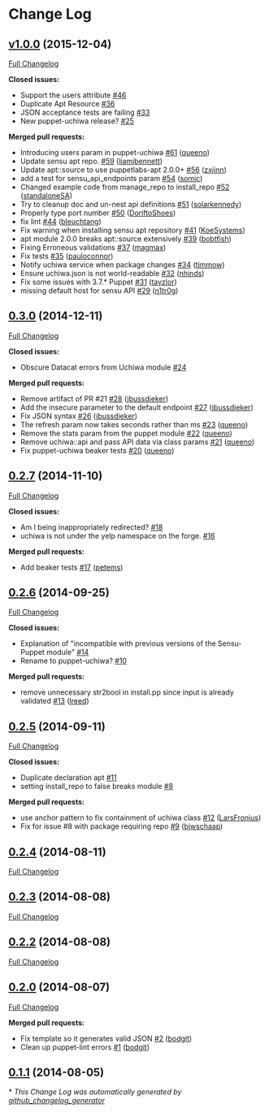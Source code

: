# Change Log

## [v1.0.0](https://github.com/Yelp/puppet-uchiwa/tree/v1.0.0) (2015-12-04)
[Full Changelog](https://github.com/Yelp/puppet-uchiwa/compare/0.3.0...v1.0.0)

**Closed issues:**

- Support the users attribute [\#46](https://github.com/Yelp/puppet-uchiwa/issues/46)
- Duplicate Apt Resource [\#36](https://github.com/Yelp/puppet-uchiwa/issues/36)
- JSON acceptance tests are failing [\#33](https://github.com/Yelp/puppet-uchiwa/issues/33)
- New puppet-uchiwa release? [\#25](https://github.com/Yelp/puppet-uchiwa/issues/25)

**Merged pull requests:**

- Introducing users param in puppet-uchiwa [\#61](https://github.com/Yelp/puppet-uchiwa/pull/61) ([queeno](https://github.com/queeno))
- Update sensu apt repo. [\#59](https://github.com/Yelp/puppet-uchiwa/pull/59) ([liamjbennett](https://github.com/liamjbennett))
- Update apt::source to use puppetlabs-apt 2.0.0+ [\#56](https://github.com/Yelp/puppet-uchiwa/pull/56) ([zxjinn](https://github.com/zxjinn))
- add a test for sensu\_api\_endpoints param [\#54](https://github.com/Yelp/puppet-uchiwa/pull/54) ([somic](https://github.com/somic))
- Changed example code from manage\_repo to install\_repo [\#52](https://github.com/Yelp/puppet-uchiwa/pull/52) ([standaloneSA](https://github.com/standaloneSA))
- Try to cleanup doc and un-nest api definitions [\#51](https://github.com/Yelp/puppet-uchiwa/pull/51) ([solarkennedy](https://github.com/solarkennedy))
- Properly type port number [\#50](https://github.com/Yelp/puppet-uchiwa/pull/50) ([DoriftoShoes](https://github.com/DoriftoShoes))
- fix lint [\#44](https://github.com/Yelp/puppet-uchiwa/pull/44) ([bleuchtang](https://github.com/bleuchtang))
- Fix warning when installing sensu apt repository [\#41](https://github.com/Yelp/puppet-uchiwa/pull/41) ([KoeSystems](https://github.com/KoeSystems))
- apt module 2.0.0 breaks apt::source extensively [\#39](https://github.com/Yelp/puppet-uchiwa/pull/39) ([bobtfish](https://github.com/bobtfish))
- Fixing Erroneous validations [\#37](https://github.com/Yelp/puppet-uchiwa/pull/37) ([magmax](https://github.com/magmax))
- Fix tests [\#35](https://github.com/Yelp/puppet-uchiwa/pull/35) ([pauloconnor](https://github.com/pauloconnor))
- Notify uchiwa service when package changes [\#34](https://github.com/Yelp/puppet-uchiwa/pull/34) ([timmow](https://github.com/timmow))
- Ensure uchiwa.json is not world-readable [\#32](https://github.com/Yelp/puppet-uchiwa/pull/32) ([nhinds](https://github.com/nhinds))
- Fix some issues with 3.7.\* Puppet [\#31](https://github.com/Yelp/puppet-uchiwa/pull/31) ([tayzlor](https://github.com/tayzlor))
- missing default host for sensu API [\#29](https://github.com/Yelp/puppet-uchiwa/pull/29) ([n1tr0g](https://github.com/n1tr0g))

## [0.3.0](https://github.com/Yelp/puppet-uchiwa/tree/0.3.0) (2014-12-11)
[Full Changelog](https://github.com/Yelp/puppet-uchiwa/compare/0.2.7...0.3.0)

**Closed issues:**

- Obscure Datacat errors from Uchiwa module [\#24](https://github.com/Yelp/puppet-uchiwa/issues/24)

**Merged pull requests:**

- Remove artifact of PR \#21 [\#28](https://github.com/Yelp/puppet-uchiwa/pull/28) ([jbussdieker](https://github.com/jbussdieker))
- Add the insecure parameter to the default endpoint [\#27](https://github.com/Yelp/puppet-uchiwa/pull/27) ([jbussdieker](https://github.com/jbussdieker))
- Fix JSON syntax [\#26](https://github.com/Yelp/puppet-uchiwa/pull/26) ([jbussdieker](https://github.com/jbussdieker))
- The refresh param now takes seconds rather than ms [\#23](https://github.com/Yelp/puppet-uchiwa/pull/23) ([queeno](https://github.com/queeno))
- Remove the stats param from the puppet module [\#22](https://github.com/Yelp/puppet-uchiwa/pull/22) ([queeno](https://github.com/queeno))
- Remove uchiwa::api and pass API data via class params [\#21](https://github.com/Yelp/puppet-uchiwa/pull/21) ([queeno](https://github.com/queeno))
- Fix puppet-uchiwa beaker tests [\#20](https://github.com/Yelp/puppet-uchiwa/pull/20) ([queeno](https://github.com/queeno))

## [0.2.7](https://github.com/Yelp/puppet-uchiwa/tree/0.2.7) (2014-11-10)
[Full Changelog](https://github.com/Yelp/puppet-uchiwa/compare/0.2.6...0.2.7)

**Closed issues:**

- Am I being inappropriately redirected? [\#18](https://github.com/Yelp/puppet-uchiwa/issues/18)
- uchiwa is not under the yelp namespace on the forge. [\#16](https://github.com/Yelp/puppet-uchiwa/issues/16)

**Merged pull requests:**

- Add beaker tests [\#17](https://github.com/Yelp/puppet-uchiwa/pull/17) ([petems](https://github.com/petems))

## [0.2.6](https://github.com/Yelp/puppet-uchiwa/tree/0.2.6) (2014-09-25)
[Full Changelog](https://github.com/Yelp/puppet-uchiwa/compare/0.2.5...0.2.6)

**Closed issues:**

- Explanation of  "incompatible with previous versions of the Sensu-Puppet module" [\#14](https://github.com/Yelp/puppet-uchiwa/issues/14)
- Rename to puppet-uchiwa? [\#10](https://github.com/Yelp/puppet-uchiwa/issues/10)

**Merged pull requests:**

- remove unnecessary str2bool in install.pp since input is already validated [\#13](https://github.com/Yelp/puppet-uchiwa/pull/13) ([lreed](https://github.com/lreed))

## [0.2.5](https://github.com/Yelp/puppet-uchiwa/tree/0.2.5) (2014-09-11)
[Full Changelog](https://github.com/Yelp/puppet-uchiwa/compare/0.2.4...0.2.5)

**Closed issues:**

- Duplicate declaration apt [\#11](https://github.com/Yelp/puppet-uchiwa/issues/11)
- setting install\_repo to false breaks module [\#8](https://github.com/Yelp/puppet-uchiwa/issues/8)

**Merged pull requests:**

- use anchor pattern to fix containment of uchiwa class [\#12](https://github.com/Yelp/puppet-uchiwa/pull/12) ([LarsFronius](https://github.com/LarsFronius))
- Fix for issue \#8 with package requiring repo [\#9](https://github.com/Yelp/puppet-uchiwa/pull/9) ([bjwschaap](https://github.com/bjwschaap))

## [0.2.4](https://github.com/Yelp/puppet-uchiwa/tree/0.2.4) (2014-08-11)
[Full Changelog](https://github.com/Yelp/puppet-uchiwa/compare/0.2.3...0.2.4)

## [0.2.3](https://github.com/Yelp/puppet-uchiwa/tree/0.2.3) (2014-08-08)
[Full Changelog](https://github.com/Yelp/puppet-uchiwa/compare/0.2.2...0.2.3)

## [0.2.2](https://github.com/Yelp/puppet-uchiwa/tree/0.2.2) (2014-08-08)
[Full Changelog](https://github.com/Yelp/puppet-uchiwa/compare/0.2.0...0.2.2)

## [0.2.0](https://github.com/Yelp/puppet-uchiwa/tree/0.2.0) (2014-08-07)
[Full Changelog](https://github.com/Yelp/puppet-uchiwa/compare/0.1.1...0.2.0)

**Merged pull requests:**

- Fix template so it generates valid JSON [\#2](https://github.com/Yelp/puppet-uchiwa/pull/2) ([bodgit](https://github.com/bodgit))
- Clean up puppet-lint errors [\#1](https://github.com/Yelp/puppet-uchiwa/pull/1) ([bodgit](https://github.com/bodgit))

## [0.1.1](https://github.com/Yelp/puppet-uchiwa/tree/0.1.1) (2014-08-05)


\* *This Change Log was automatically generated by [github_changelog_generator](https://github.com/skywinder/Github-Changelog-Generator)*